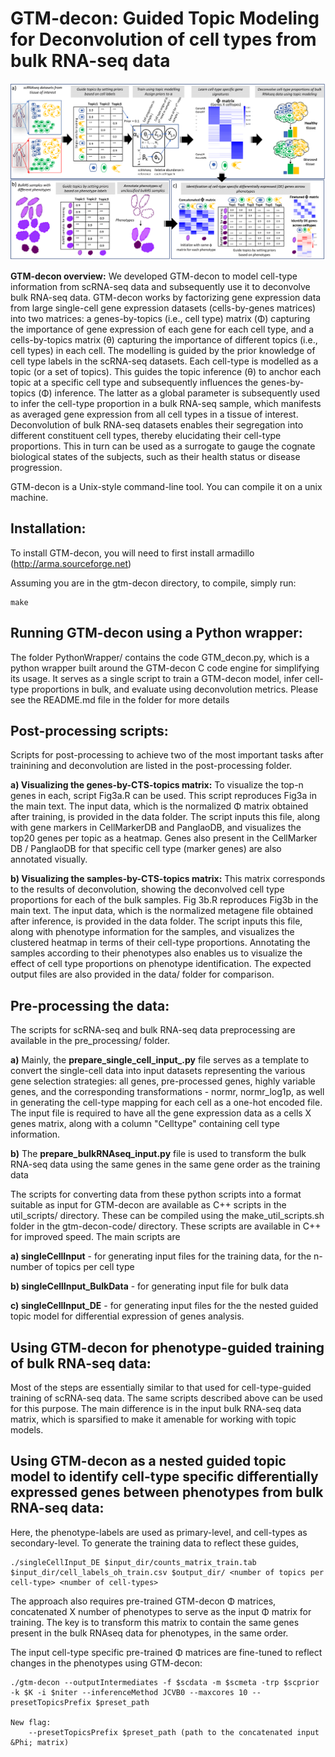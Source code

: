 # GTM-decon: Guided Topic Modeling for Deconvolution of cell types from bulk RNA-seq data

![My Image](main_fig.png)

**GTM-decon overview:** 
We developed GTM-decon to model cell-type information from scRNA-seq data and subsequently use it to deconvolve bulk RNA-seq data. GTM-decon works by factorizing gene expression data from large single-cell gene expression datasets (cells-by-genes matrices) into two matrices: a genes-by-topics (i.e., cell type) matrix (&Phi;) capturing the importance of gene expression of each gene for each cell type, and a cells-by-topics matrix (&theta;) capturing the importance of different topics (i.e., cell types) in each cell. The modelling is guided by the prior knowledge of cell type labels in the scRNA-seq datasets. Each cell-type is modelled as a topic (or a set of topics). This guides the topic inference (&theta;) to anchor each topic at a specific cell type and subsequently influences the genes-by-topics (&Phi;) inference. The latter as a global parameter is subsequently used to infer the cell-type proportion in a bulk RNA-seq sample, which manifests as averaged gene expression from all cell types in a tissue of interest. Deconvolution of bulk RNA-seq datasets enables their segregation into different constituent cell types, thereby elucidating their cell-type proportions. This in turn can be used as a surrogate to gauge the cognate biological states of the subjects, such as their health status or disease progression.

GTM-decon is a Unix-style command-line tool. You can compile it on a unix machine.

## Installation:

To install GTM-decon, you will need to first install armadillo (http://arma.sourceforge.net)

Assuming you are in the gtm-decon directory, to compile, simply run:
```
make
```

## Running GTM-decon using a Python wrapper: 
The folder PythonWrapper/ contains the code GTM_decon.py, which is a python wrapper built around the GTM-decon C code engine for simplifying its usage. It serves as a single script to train a GTM-decon model, infer cell-type proportions in bulk, and evaluate using deconvolution metrics. Please see the README.md file in the folder for more details

## Post-processing scripts:
Scripts for post-processing to achieve two of the most important tasks after trainining and deconvolution are listed in the post-processing folder. 

**a) Visualizing the genes-by-CTS-topics matrix:** To visualize the top-n genes in each, script Fig3a.R can be used. This script reproduces Fig3a in the main text. The input data, which is the normalized &Phi; matrix obtained after training, is provided in the data folder. The script inputs this file, along with gene markers in CellMarkerDB and PanglaoDB, and visualizes the top20 genes per topic as a heatmap. Genes also present in the CellMarker DB / PanglaoDB for that specific cell type (marker genes) are also annotated visually.

**b) Visualizing the samples-by-CTS-topics matrix:** This matrix corresponds to the results of deconvolution, showing the deconvolved cell type proportions for each of the bulk samples. Fig 3b.R reproduces Fig3b in the main text. The input data, which is the normalized metagene file obtained after inference, is provided in the data folder. The script inputs this file, along with phenotype information for the samples, and visualizes the clustered heatmap in terms of their cell-type proportions. Annotating the samples according to their phenotypes also enables us to visualize the effect of cell type proportions on phenotype identification.
The expected output files are also provided in the data/ folder for comparison.

## Pre-processing the data:
The scripts for scRNA-seq and bulk RNA-seq data preprocessing are available in the pre_processing/ folder.

**a)** Mainly, the **prepare_single_cell_input_<dataset>.py** file serves as a template to convert the single-cell data into input datasets representing the various gene selection strategies: all genes, pre-processed genes, highly variable genes, and the corresponding transformations - normr, normr_log1p, as well in generating the cell-type mapping for each cell as a one-hot encoded file. The input file is required to have all the gene expression data as a cells X genes matrix, along with a column "Celltype" containing cell type information. 
	
**b)** The **prepare_bulkRNAseq_input.py** file is used to transform the bulk RNA-seq data using the same genes in the same gene order as the training data

The scripts for converting data from these python scripts into a format suitable as input for GTM-decon are available as C++ scripts in the util_scripts/ directory. These can be compiled using the make_util_scripts.sh folder in the gtm-decon-code/ directory. These scripts are available in C++ for improved speed. The main scripts are 
	
**a) singleCellInput** - for generating input files for the training data, for the n-number of topics per cell type
	
**b) singleCellInput_BulkData** - for generating input file for bulk data
	
**c) singleCellInput_DE** - for generating input files for the the nested guided topic model for differential expression of genes analysis.
	
## Using GTM-decon for phenotype-guided training of bulk RNA-seq data:
Most of the steps are essentially similar to that used for cell-type-guided training of scRNA-seq data. The same scripts described above can be used for this purpose. The main difference is in the input bulk RNA-seq data matrix, which is sparsified to make it amenable for working with topic models. 
	
## Using GTM-decon as a nested guided topic model to identify cell-type specific differentially expressed genes between phenotypes from bulk RNA-seq data:
Here, the phenotype-labels are used as primary-level, and cell-types as secondary-level. To generate the training data to reflect these guides,
```
./singleCellInput_DE $input_dir/counts_matrix_train.tab $input_dir/cell_labels_oh_train.csv $output_dir/ <number of topics per cell-type> <number of cell-types>
```
The approach also requires pre-trained GTM-decon &Phi; matrices, concatenated X number of phenotypes to serve as the input &Phi; matrix for training. The key is to transform this matrix to contain the same genes present in the bulk RNAseq data for phenotypes, in the same order. 

The input cell-type specific pre-trained &Phi; matrices are fine-tuned to reflect changes in the phenotypes using GTM-decon:
```
./gtm-decon --outputIntermediates -f $scdata -m $scmeta -trp $scprior -k $K -i $niter --inferenceMethod JCVB0 --maxcores 10 --presetTopicsPrefix $preset_path

New flag:
	--presetTopicsPrefix $preset_path (path to the concatenated input &Phi; matrix)
```
